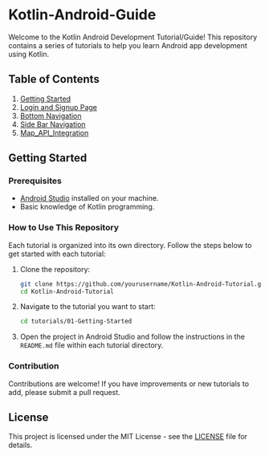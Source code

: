 # Kotlin-Android-Guide


Welcome to the Kotlin Android Development Tutorial/Guide! This repository contains a series of tutorials to help you learn Android app development using Kotlin.

## Table of Contents

1. [Getting Started](https://github.com/jenishborah/Android_Development_Guide.git)
2. [Login and Signup Page](https://github.com/jenishborah/Firebase-Login_Signup-Page.git)
3. [Bottom Navigation](https://github.com/jenishborah/)
4. [Side Bar Navigation](https://github.com/jenishborah/t)
5. [Map_API_Integration](https://github.com/jenishborah/)


## Getting Started

### Prerequisites

- [Android Studio](https://developer.android.com/studio) installed on your machine.
- Basic knowledge of Kotlin programming.

### How to Use This Repository

Each tutorial is organized into its own directory. Follow the steps below to get started with each tutorial:

1. Clone the repository:
    ```bash
    git clone https://github.com/yourusername/Kotlin-Android-Tutorial.git
    cd Kotlin-Android-Tutorial
    ```

2. Navigate to the tutorial you want to start:
    ```bash
    cd tutorials/01-Getting-Started
    ```

3. Open the project in Android Studio and follow the instructions in the `README.md` file within each tutorial directory.

### Contribution

Contributions are welcome! If you have improvements or new tutorials to add, please submit a pull request.

## License

This project is licensed under the MIT License - see the [LICENSE](LICENSE) file for details.

